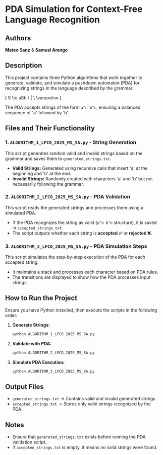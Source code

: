 # PDA Simulation for Context-Free Language Recognition

## Authors
**Mateo Sanz** & **Samuel Arango**

## Description
This project contains three Python algorithms that work together to generate, validate, and simulate a pushdown automaton (PDA) for recognizing strings in the language described by the grammar:

\[ S \to aSb \ | \ \varepsilon \]

The PDA accepts strings of the form `a^n b^n`, ensuring a balanced sequence of 'a' followed by 'b'.

## Files and Their Functionality

### 1. `ALGORITHM_1_LFCO_2025_MS_SA.py` - String Generation
This script generates random valid and invalid strings based on the grammar and saves them to `generated_strings.txt`.

- **Valid Strings:** Generated using recursive calls that insert 'a' at the beginning and 'b' at the end.
- **Invalid Strings:** Randomly created with characters 'a' and 'b' but not necessarily following the grammar.

### 2. `ALGORITHM_2_LFCO_2025_MS_SA.py` - PDA Validation
This script reads the generated strings and processes them using a simulated PDA.

- If the PDA recognizes the string as valid (`a^n b^n` structure), it is saved in `accepted_strings.txt`.
- The script outputs whether each string is **accepted ✅** or **rejected ❌**.

### 3. `ALGORITHM_3_LFCO_2025_MS_SA.py` - PDA Simulation Steps
This script simulates the step-by-step execution of the PDA for each accepted string.

- It maintains a stack and processes each character based on PDA rules.
- The transitions are displayed to show how the PDA processes input strings.

## How to Run the Project
Ensure you have Python installed, then execute the scripts in the following order:

1. **Generate Strings:**
   ```bash
   python ALGORITHM_1_LFCO_2025_MS_SA.py
   ```
2. **Validate with PDA:**
   ```bash
   python ALGORITHM_2_LFCO_2025_MS_SA.py
   ```
3. **Simulate PDA Execution:**
   ```bash
   python ALGORITHM_3_LFCO_2025_MS_SA.py
   ```

## Output Files
- `generated_strings.txt` → Contains valid and invalid generated strings.
- `accepted_strings.txt` → Stores only valid strings recognized by the PDA.

## Notes
- Ensure that `generated_strings.txt` exists before running the PDA validation script.
- If `accepted_strings.txt` is empty, it means no valid strings were found.



